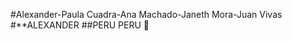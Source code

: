 #Alexander-Paula Cuadra-Ana Machado-Janeth Mora-Juan Vivas
#**ALEXANDER
##PERU
PERU :musical_score:
